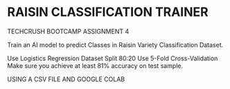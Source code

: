 # RAISIN CLASSIFICATION TRAINER
TECHCRUSH BOOTCAMP ASSIGNMENT 4

Train an AI model to predict Classes in Raisin Variety Classification Dataset. 

Use Logistics Regression
Dataset Split 80:20
Use 5-Fold Cross-Validation
Make sure you achieve at least 81% accuracy on test sample.

USING A CSV FILE AND GOOGLE COLAB
